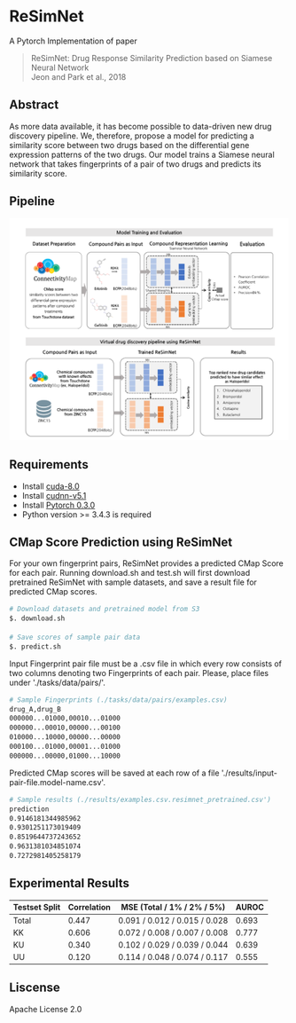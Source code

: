 # ReSimNet
A Pytorch Implementation of paper
> ReSimNet: Drug Response Similarity Prediction based on Siamese Neural Network <br>
> Jeon and Park et al., 2018

## Abstract
As more data available, it has become possible to data-driven new drug discovery pipeline. We, therefore, propose a model for predicting a similarity score between two drugs based on the differential gene expression patterns of the two drugs. Our model trains a Siamese neural network that takes fingerprints of a pair of two drugs and predicts its similarity score.

## Pipeline
![Full Pipeline](/images/pipeline_updated_kang2.png)

## Requirements
- Install [cuda-8.0](https://developer.nvidia.com/cuda-downlaods)
- Install [cudnn-v5.1](https://developer.nvidia.com/cudnn)
- Install [Pytorch 0.3.0](https://pytorch.org/)
- Python version >= 3.4.3 is required

## CMap Score Prediction using ReSimNet
For your own fingerprint pairs, ReSimNet provides a predicted CMap Score for each pair. Running download.sh and test.sh will first download pretrained ReSimNet with sample datasets, and save a result file for predicted CMap scores.
```bash
# Download datasets and pretrained model from S3
$. download.sh

# Save scores of sample pair data
$. predict.sh
```
Input Fingerprint pair file must be a .csv file in which every row consists of two columns denoting two Fingerprints of each pair. Please, place files under './tasks/data/pairs/'. 
```bash
# Sample Fingerprints (./tasks/data/pairs/examples.csv)
drug_A,drug_B
000000...01000,00010...01000
000000...00010,00000...00100
010000...10000,00000...00000
000100...01000,00001...01000
000000...00000,01000...10000
```
Predicted CMap scores will be saved at each row of a file './results/input-pair-file.model-name.csv'.
```bash
# Sample results (./results/examples.csv.resimnet_pretrained.csv')
prediction
0.9146181344985962
0.9301251173019409
0.8519644737243652
0.9631381034851074
0.7272981405258179
```

## Experimental Results
Testset Split|Correlation|MSE (Total / 1% / 2% / 5%)|AUROC
-------------|----------------|----------------------|-----
Total | 0.447 | 0.091 / 0.012 / 0.015 / 0.028 | 0.693
KK | 0.606 | 0.072 / 0.008 / 0.007 / 0.008 | 0.777
KU | 0.340 | 0.102 / 0.029 / 0.039 / 0.044 | 0.639
UU | 0.120 | 0.114 / 0.048 / 0.074 / 0.117 | 0.555


## Liscense
Apache License 2.0
